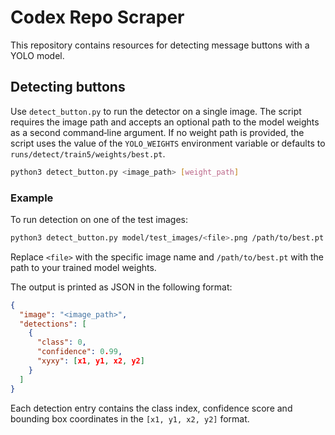 # Codex Repo Scraper

This repository contains resources for detecting message buttons with a YOLO model.

## Detecting buttons

Use `detect_button.py` to run the detector on a single image. The script
requires the image path and accepts an optional path to the model weights
as a second command‑line argument. If no weight path is provided, the script
uses the value of the `YOLO_WEIGHTS` environment variable or defaults to
`runs/detect/train5/weights/best.pt`.

```bash
python3 detect_button.py <image_path> [weight_path]
```

### Example

To run detection on one of the test images:

```bash
python3 detect_button.py model/test_images/<file>.png /path/to/best.pt
```

Replace `<file>` with the specific image name and `/path/to/best.pt` with the
path to your trained model weights.

The output is printed as JSON in the following format:

```json
{
  "image": "<image_path>",
  "detections": [
    {
      "class": 0,
      "confidence": 0.99,
      "xyxy": [x1, y1, x2, y2]
    }
  ]
}
```

Each detection entry contains the class index, confidence score and bounding
box coordinates in the `[x1, y1, x2, y2]` format.
